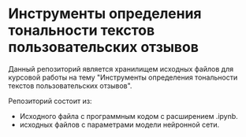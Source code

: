 # Инструменты определения тональности текстов пользовательских отзывов

Данный репозиторий является хранилищем исходных файлов для курсовой работы на тему "Инструменты определения тональности текстов пользовательских отзывов".

Репозиторий состоит из:

* Исходного файла с программным кодом с расширением .ipynb.
* исходных файлов с параметрами модели нейронной сети.
